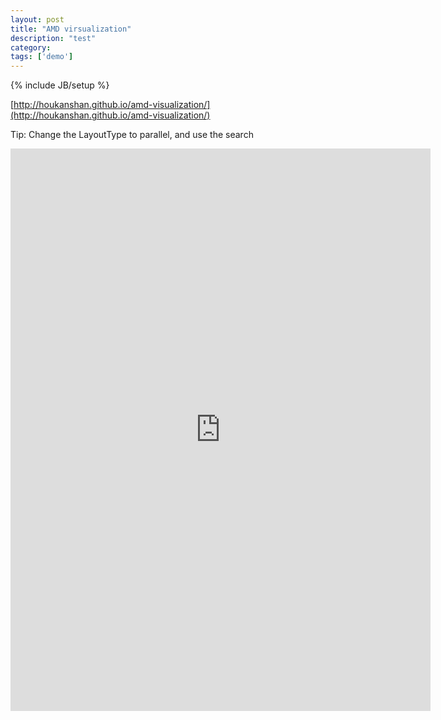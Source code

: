 ```yaml
---
layout: post
title: "AMD virsualization"
description: "test"
category: 
tags: ['demo']
---
```

{% include JB/setup %}

[http://houkanshan.github.io/amd-visualization/](http://houkanshan.github.io/amd-visualization/)

Tip: Change the LayoutType to parallel, and use the search

<style>
  .github-iframe {
    width: 600px;
    width: 70vw;
    border: none;
  }
</style>

<iframe class="github-iframe" height="900px"
  style="width:600px;width:70vw;border:none;"
  src="http://houkanshan.github.io/amd-visualization/">
fuck the jekyll template, hehe...
</iframe>

